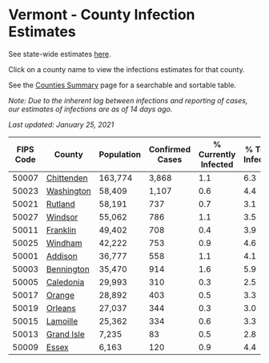 # Vermont - County Infection Estimates

See state-wide estimates [here](/infections/us-vt).

Click on a county name to view the infections estimates for that county.

See the [Counties Summary](/infections/summary-counties) page for a searchable and sortable table.

*Note: Due to the inherent lag between infections and reporting of cases, our estimates of infections are as of 14 days ago.*

*Last updated: January 25, 2021*

|   FIPS Code |                   County |   Population |   Confirmed Cases |   % Currently Infected |   % Total Infected |
|-------------|--------------------------|--------------|-------------------|------------------------|--------------------|
|       50007 | [Chittenden](chittenden) |      163,774 |             3,868 |                    1.1 |                6.3 |
|       50023 | [Washington](washington) |       58,409 |             1,107 |                    0.6 |                4.4 |
|       50021 |       [Rutland](rutland) |       58,191 |               737 |                    0.7 |                3.1 |
|       50027 |       [Windsor](windsor) |       55,062 |               786 |                    1.1 |                3.5 |
|       50011 |     [Franklin](franklin) |       49,402 |               708 |                    0.4 |                3.9 |
|       50025 |       [Windham](windham) |       42,222 |               753 |                    0.9 |                4.6 |
|       50001 |       [Addison](addison) |       36,777 |               558 |                    1.1 |                4.1 |
|       50003 | [Bennington](bennington) |       35,470 |               914 |                    1.6 |                5.9 |
|       50005 |   [Caledonia](caledonia) |       29,993 |               310 |                    0.3 |                2.5 |
|       50017 |         [Orange](orange) |       28,892 |               403 |                    0.5 |                3.3 |
|       50019 |       [Orleans](orleans) |       27,037 |               344 |                    0.3 |                3.0 |
|       50015 |     [Lamoille](lamoille) |       25,362 |               334 |                    0.6 |                3.3 |
|       50013 | [Grand Isle](grand-isle) |        7,235 |                83 |                    0.5 |                2.8 |
|       50009 |           [Essex](essex) |        6,163 |               120 |                    0.9 |                4.4 |